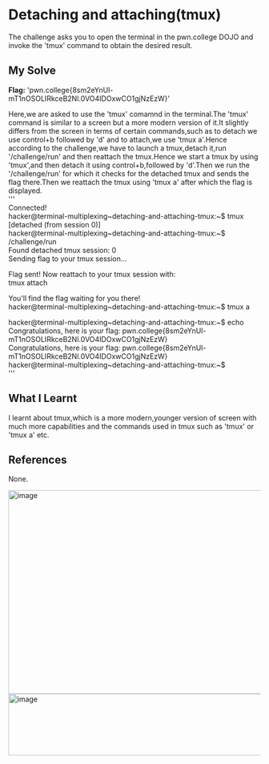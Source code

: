 # Detaching and attaching(tmux)
The challenge asks you to open the terminal in the pwn.college DOJO and invoke the 'tmux' command to obtain the desired result.     

## My Solve
**Flag:** 'pwn.college{8sm2eYnUl-mT1nOSOLIRkceB2Nl.0VO4IDOxwCO1gjNzEzW}'    

Here,we are asked to use the 'tmux' comamnd in the terminal.The 'tmux' command is similar to a screen but a more modern version of it.It slightly differs from the screen in terms of certain commands,such as to detach we use control+b followed by 'd' and to attach,we use 'tmux a'.Hence according to the challenge,we have to launch a tmux,detach it,run '/challenge/run' and then reattach the tmux.Hence we start a tmux by using 'tmux',and then detach it using control+b,followed by 'd'.Then we run the '/challenge/run' for which it checks for the detached tmux and sends the flag there.Then we reattach the tmux using 'tmux a' after which the flag is displayed.      
'''       
Connected!                                                                        
hacker@terminal-multiplexing~detaching-and-attaching-tmux:~$ tmux        
[detached (from session 0)]        
hacker@terminal-multiplexing~detaching-and-attaching-tmux:~$ /challenge/run      
Found detached tmux session: 0        
Sending flag to your tmux session...        
        
Flag sent! Now reattach to your tmux session with:        
  tmux attach      
          
  You'll find the flag waiting for you there!              
  hacker@terminal-multiplexing~detaching-and-attaching-tmux:~$ tmux a        
        
        
        
        
        
        
        
hacker@terminal-multiplexing~detaching-and-attaching-tmux:~$  echo Congratulations, here is your flag: pwn.college{8sm2eYnUl-mT1nOSOLIRkceB2Nl.0VO4IDOxwCO1gjNzEzW}        
Congratulations, here is your flag: pwn.college{8sm2eYnUl-mT1nOSOLIRkceB2Nl.0VO4IDOxwCO1gjNzEzW}          
hacker@terminal-multiplexing~detaching-and-attaching-tmux:~$           
'''    

## What I Learnt
I learnt about tmux,which is a more modern,younger version of screen with much more capabilities and the commands used in tmux such as 'tmux' or 'tmux a' etc.     

## References 
None.        



<img width="862" height="407" alt="image" src="https://github.com/user-attachments/assets/834be527-5ebd-4765-ac24-fe33f42b8c06" />         



<img width="1171" height="123" alt="image" src="https://github.com/user-attachments/assets/d2436fb0-da82-46f8-ba54-be60e3c887b7" />

